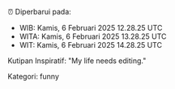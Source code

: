 ⏰ Diperbarui pada:
- WIB: Kamis, 6 Februari 2025 12.28.25 UTC
- WITA: Kamis, 6 Februari 2025 13.28.25 UTC
- WIT: Kamis, 6 Februari 2025 14.28.25 UTC

Kutipan Inspiratif:
"My life needs editing."


Kategori: funny

